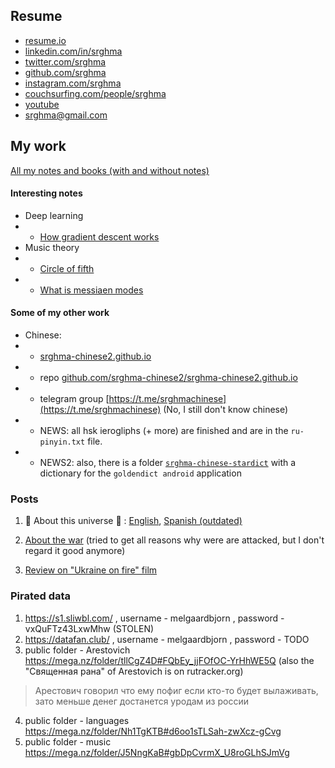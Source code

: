## Resume

- [resume.io](https://resume.io/r/gIIVYqKmf)
- [linkedin.com/in/srghma](https://www.linkedin.com/in/srghma/)
- [twitter.com/srghma](https://twitter.com/srghma)
- [github.com/srghma](https://github.com/srghma)
- [instagram.com/srghma](https://instagram.com/srghma)
- [couchsurfing.com/people/srghma](https://www.couchsurfing.com/people/srghma)
- [youtube](https://m.youtube.com/channel/UCeXBynq0xehRgm5ECkr9p2A)
- [srghma@gmail.com](mailto:srghma@gmail.com)

## My work

[All my notes and books (with and without notes)](https://drive.google.com/drive/folders/19N_sjpt1kCzW9cgJItEoZgfgm6YOOJtn?usp=sharing)

#### Interesting notes

- Deep learning
- - [How gradient descent works](https://drive.google.com/file/d/1FnQHjw-vt09uQuk36uQReiS5a72hr6ae/view?usp=sharing)
- Music theory
- - [Circle of fifth](https://drive.google.com/file/d/1jGN2_w7B6-J-iy_kd_k2yMyTkqhnpxfd/view?usp=sharing)
- - [What is messiaen modes](https://drive.google.com/file/d/1j8ejOJb0XeB_UPhBockxhGeHObnP4OIz/view?usp=sharing)

#### Some of my other work

- Chinese:
- - [srghma-chinese2.github.io](https://srghma-chinese2.github.io)
- - repo [github.com/srghma-chinese2/srghma-chinese2.github.io](https://github.com/srghma-chinese2/srghma-chinese2.github.io)
- - telegram group [https://t.me/srghmachinese](https://t.me/srghmachinese) (No, I still don't know chinese)
- - NEWS: all hsk ierogliphs (+ more) are finished and are in the `ru-pinyin.txt` file.
- - NEWS2: also, there is a folder [`srghma-chinese-stardict`](https://mega.nz/folder/Nh1TgKTB#d6oo1sTLSah-zwXcz-gCvg/folder/J8slURpA) with a dictionary for the `goldendict android` application

### Posts


1. 🔴 About this universe 🔴 : [English](https://srghma.github.io/posts/universe), [Spanish (outdated)](https://srghma.github.io/posts/universe-spanish)

2. [About the war](https://srghma.github.io/posts/war) (tried to get all reasons why were are attacked, but I don't regard it good anymore)

3. [Review on "Ukraine on fire" film](https://srghma.github.io/posts/ukraine-on-fire)


### Pirated data

1. https://s1.sliwbl.com/ , username - melgaardbjorn , password - vxQuFTz43LxwMhw (STOLEN)
2. https://datafan.club/ , username - melgaardbjorn , password - TODO
3. public folder - Arestovich https://mega.nz/folder/tllCgZ4D#FQbEy_jjFOfOC-YrHhWE5Q (also the "Священная рана" of Arestovich is on rutracker.org)

> Арестович говорил что ему пофиг если кто-то будет вылаживать, зато меньше денег достанется уродам из россии

4. public folder - languages https://mega.nz/folder/Nh1TgKTB#d6oo1sTLSah-zwXcz-gCvg
5. public folder - music https://mega.nz/folder/J5NngKaB#gbDpCvrmX_U8roGLhSJmVg
